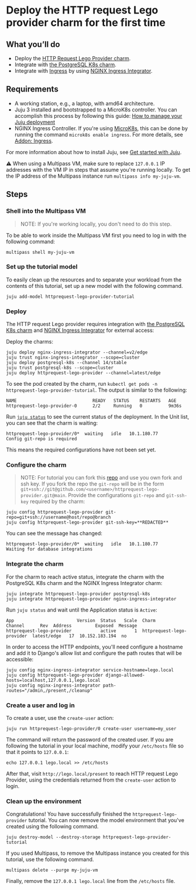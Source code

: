 <!-- vale Canonical.007-Headings-sentence-case = NO -->
# Deploy the HTTP request Lego provider charm for the first time
<!-- vale Canonical.007-Headings-sentence-case = YES -->

## What you’ll do

- Deploy the [HTTP Request Lego Provider charm](https://charmhub.io/httprequest-lego-provider).
- Integrate with [the PostgreSQL K8s charm](https://charmhub.io/postgresql-k8s).
- Integrate with [Ingress](https://kubernetes.io/docs/concepts/services-networking/ingress/#what-is-ingress) by using [NGINX Ingress Integrator](https://charmhub.io/nginx-ingress-integrator/).

## Requirements
- A working station, e.g., a laptop, with amd64 architecture.
- Juju 3 installed and bootstrapped to a MicroK8s controller. You can accomplish this process by following this guide: [How to manage your Juju deployment](https://documentation.ubuntu.com/juju/3.6/howto/manage-your-deployment/)
- NGINX Ingress Controller. If you're using [MicroK8s](https://microk8s.io/), this can be done by running the command `microk8s enable ingress`. For more details, see [Addon: Ingress](https://microk8s.io/docs/addon-ingress).

For more information about how to install Juju, see [Get started with Juju](https://documentation.ubuntu.com/juju/latest/tutorial/).

:warning: When using a Multipass VM, make sure to replace `127.0.0.1` IP addresses with the
VM IP in steps that assume you're running locally. To get the IP address of the
Multipass instance run ```multipass info my-juju-vm```.

## Steps
### Shell into the Multipass VM
> NOTE: If you're working locally, you don't need to do this step.

To be able to work inside the Multipass VM first you need to log in with the following command:
```
multipass shell my-juju-vm
```

### Set up the tutorial model
To easily clean up the resources and to separate your workload from the contents of this tutorial, set up a new model with the following command.

```
juju add-model httprequest-lego-provider-tutorial
```

### Deploy

The HTTP request Lego provider requires integration with [the PostgreSQL K8s charm](https://charmhub.io/postgresql-k8s) and [NGINX Ingress Integrator](https://charmhub.io/nginx-ingress-integrator/) for external access:

Deploy the charms:

```
juju deploy nginx-ingress-integrator --channel=v2/edge
juju trust nginx-ingress-integrator --scope=cluster
juju deploy postgresql-k8s --channel 14/stable
juju trust postgresql-k8s --scope=cluster
juju deploy httprequest-lego-provider --channel=latest/edge
```

To see the pod created by the charm, run `kubectl get pods -n httprequest-lego-provider-tutorial`. The output is similar to the following:

```
NAME                             READY   STATUS    RESTARTS   AGE
httprequest-lego-provider-0      2/2     Running   0          9m36s
```

Run [`juju status`](https://documentation.ubuntu.com/juju/3.6/reference/juju-cli/list-of-juju-cli-commands/status/#juju-status) to see the current status of the deployment. In the Unit list, you can see that the charm is waiting:

```
httprequest-lego-provider/0*  waiting   idle   10.1.180.77         Config git-repo is required
```

This means the required configurations have not been set yet.

### Configure the charm
> NOTE: For tutorial you can fork this [repo](https://github.com/canonical/httprequest-lego-provider/tree/main) and use you own fork and ssh key.
> If you fork the repo the `git-repo` will be in the form `git+ssh://git@github.com/<username>/httprequest-lego-provider.git@main`.
Provide the configurations `git-repo` and `git-ssh-key` required by the charm:

```
juju config httprequest-lego-provider git-repo=git+ssh://username@host/repo@branch
juju config httprequest-lego-provider git-ssh-key=**REDACTED**
```
You can see the message has changed:

```
httprequest-lego-provider/0*  waiting   idle   10.1.180.77         Waiting for database integrations
```

### Integrate the charm
For the charm to reach active status, integrate the charm with the PostgreSQL K8s charm and the NGINX Ingress Integrator charm:

```
juju integrate httprequest-lego-provider postgresql-k8s
juju integrate httprequest-lego-provider nginx-ingress-integrator
```

Run `juju status` and wait until the Application status is `Active`:

```
App                        Version  Status   Scale  Charm                      Channel      Rev  Address         Exposed  Message
httprequest-lego-provider           active       1  httprequest-lego-provider  latest/edge   17  10.152.183.194  no
```

In order to access the HTTP endpoints, you'll need configure a hostname and add it to Django's allow list and configure the path routes that will be accessible:
```
juju config nginx-ingress-integrator service-hostname=lego.local
juju config httprequest-lego-provider django-allowed-hosts=localhost,127.0.0.1,lego.local
juju config nginx-ingress-integrator path-routes="/admin,/present,/cleanup"
```

### Create a user and log in

To create a user, use the `create-user` action:
```
juju run httprequest-lego-provider/0 create-user username=my_user
```

The command will return the password of the created user.
If you are following the tutorial in your local machine, modify your `/etc/hosts` file so that it points to `127.0.0.1`:

```
echo 127.0.0.1 lego.local >> /etc/hosts
```

After that, visit `http://lego.local/present` to reach HTTP request Lego Provider, using the credentials returned from the `create-user` action to login.

### Clean up the environment
Congratulations! You have successfully finished the `httprequest-lego-provider` tutorial. You can now remove the model environment that you've created using the following command.

```
juju destroy-model --destroy-storage httprequest-lego-provider-tutorial
```

If you used Multipass, to remove the Multipass instance you created for this tutorial, use the following command.
```
multipass delete --purge my-juju-vm
```
Finally, remove the `127.0.0.1 lego.local` line from the `/etc/hosts` file.
